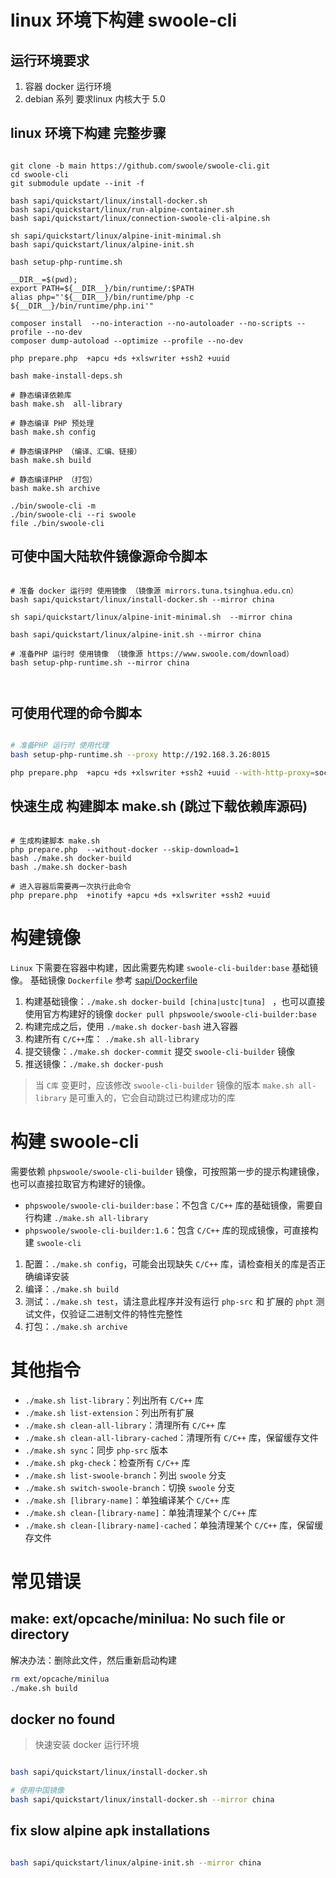 # linux 环境下构建  swoole-cli

## 运行环境要求

1. 容器 docker 运行环境
2. debian 系列 要求linux 内核大于 5.0

## linux 环境下构建 完整步骤

```shell

git clone -b main https://github.com/swoole/swoole-cli.git
cd swoole-cli
git submodule update --init -f

bash sapi/quickstart/linux/install-docker.sh
bash sapi/quickstart/linux/run-alpine-container.sh
bash sapi/quickstart/linux/connection-swoole-cli-alpine.sh

sh sapi/quickstart/linux/alpine-init-minimal.sh
bash sapi/quickstart/linux/alpine-init.sh

bash setup-php-runtime.sh

__DIR__=$(pwd);
export PATH=${__DIR__}/bin/runtime/:$PATH
alias php="'${__DIR__}/bin/runtime/php -c ${__DIR__}/bin/runtime/php.ini'"

composer install  --no-interaction --no-autoloader --no-scripts --profile --no-dev
composer dump-autoload --optimize --profile --no-dev

php prepare.php  +apcu +ds +xlswriter +ssh2 +uuid

bash make-install-deps.sh

# 静态编译依赖库
bash make.sh  all-library

# 静态编译 PHP 预处理
bash make.sh config

# 静态编译PHP （编译、汇编、链接）
bash make.sh build

# 静态编译PHP （打包）
bash make.sh archive

./bin/swoole-cli -m
./bin/swoole-cli --ri swoole
file ./bin/swoole-cli

```

## 可使中国大陆软件镜像源命令脚本

```shell

# 准备 docker 运行时 使用镜像 （镜像源 mirrors.tuna.tsinghua.edu.cn）
bash sapi/quickstart/linux/install-docker.sh --mirror china

sh sapi/quickstart/linux/alpine-init-minimal.sh  --mirror china

bash sapi/quickstart/linux/alpine-init.sh --mirror china

# 准备PHP 运行时 使用镜像 （镜像源 https://www.swoole.com/download）
bash setup-php-runtime.sh --mirror china



```

## 可使用代理的命令脚本

```bash

# 准备PHP 运行时 使用代理
bash setup-php-runtime.sh --proxy http://192.168.3.26:8015

php prepare.php  +apcu +ds +xlswriter +ssh2 +uuid --with-http-proxy=socks5h://127.0.0.1:2000

```



## 快速生成 构建脚本 make.sh (跳过下载依赖库源码)

```shell

# 生成构建脚本 make.sh
php prepare.php  --without-docker --skip-download=1
bash ./make.sh docker-build
bash ./make.sh docker-bash

# 进入容器后需要再一次执行此命令
php prepare.php  +inotify +apcu +ds +xlswriter +ssh2 +uuid

```

构建镜像
====
`Linux` 下需要在容器中构建，因此需要先构建 `swoole-cli-builder:base` 基础镜像。
基础镜像 `Dockerfile` 参考 [sapi/Dockerfile](/sapi/docker/Dockerfile)

1. 构建基础镜像：`./make.sh docker-build [china|ustc|tuna] `
   ，也可以直接使用官方构建好的镜像 `docker pull phpswoole/swoole-cli-builder:base`
1. 构建完成之后，使用 `./make.sh docker-bash` 进入容器
2. 构建所有 `C/C++`库： `./make.sh all-library`
3. 提交镜像：`./make.sh docker-commit` 提交 `swoole-cli-builder` 镜像
4. 推送镜像：`./make.sh docker-push`

> 当 `C库` 变更时，应该修改 `swoole-cli-builder` 镜像的版本
> `make.sh all-library` 是可重入的，它会自动跳过已构建成功的库



构建 swoole-cli
====
需要依赖 `phpswoole/swoole-cli-builder` 镜像，可按照第一步的提示构建镜像，也可以直接拉取官方构建好的镜像。

- `phpswoole/swoole-cli-builder:base`：不包含 `C/C++` 库的基础镜像，需要自行构建 `./make.sh all-library`
- `phpswoole/swoole-cli-builder:1.6`：包含 `C/C++` 库的现成镜像，可直接构建 `swoole-cli`

1. 配置：`./make.sh config`，可能会出现缺失 `C/C++` 库，请检查相关的库是否正确编译安装
1. 编译：`./make.sh build`
2. 测试：`./make.sh test`，请注意此程序并没有运行 `php-src` 和 扩展的 `phpt` 测试文件，仅验证二进制文件的特性完整性
3. 打包：`./make.sh archive`

其他指令
====

* `./make.sh list-library`：列出所有 `C/C++` 库
* `./make.sh list-extension`：列出所有扩展
* `./make.sh clean-all-library`：清理所有 `C/C++` 库
* `./make.sh clean-all-library-cached`：清理所有 `C/C++` 库，保留缓存文件
* `./make.sh sync`：同步 `php-src` 版本
* `./make.sh pkg-check`：检查所有 `C/C++` 库
* `./make.sh list-swoole-branch`：列出 `swoole` 分支
* `./make.sh switch-swoole-branch`：切换 `swoole` 分支
* `./make.sh [library-name]`：单独编译某个 `C/C++` 库
* `./make.sh clean-[library-name]`：单独清理某个 `C/C++` 库
* `./make.sh clean-[library-name]-cached`：单独清理某个 `C/C++` 库，保留缓存文件

常见错误
=====

make: ext/opcache/minilua: No such file or directory
-----

解决办法：删除此文件，然后重新启动构建

```bash
rm ext/opcache/minilua
./make.sh build
```

docker no found
----
> 快速安装 docker 运行环境

```bash

bash sapi/quickstart/linux/install-docker.sh

# 使用中国镜像
bash sapi/quickstart/linux/install-docker.sh --mirror china


```

fix slow alpine apk installations
----

```bash

bash sapi/quickstart/linux/alpine-init.sh --mirror china

```

